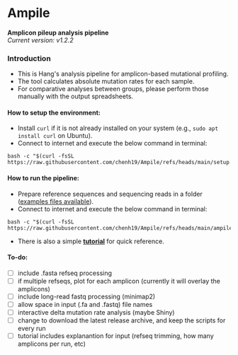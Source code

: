 # Ampile
**Amplicon pileup analysis pipeline**  
*Current version: v1.2.2*  

### Introduction

- This is Hang's analysis pipeline for amplicon-based mutational profiling.
- The tool calculates absolute mutation rates for each sample.
- For comparative analyses between groups, please perform those manually with the output spreadsheets.

#### How to setup the environment:

- Install ```curl``` if it is not already installed on your system (e.g., ```sudo apt install curl``` on Ubuntu).
- Connect to internet and execute the below command in terminal:
```
bash -c "$(curl -fsSL https://raw.githubusercontent.com/chenh19/Ampile/refs/heads/main/setup.sh)"
```

#### How to run the pipeline:

- Prepare reference sequences and sequencing reads in a folder ([examples files available](https://github.com/chenh19/Ampile/tree/main/examples)).
- Connect to internet and execute the below command in terminal:
```
bash -c "$(curl -fsSL https://raw.githubusercontent.com/chenh19/Ampile/refs/heads/main/ampile.sh)"
```
- There is also a simple [**tutorial**](https://chenh19.github.io/Ampile/) for quick reference.

#### To-do:

- [ ] include .fasta refseq processing
- [ ] if multiple refseqs, plot for each amplicon (currently it will overlay the amplicons)
- [ ] include long-read fastq processing (minimap2)
- [ ] allow space in input (.fa and .fastq) file names
- [ ] interactive delta mutation rate analysis (maybe Shiny)
- [ ] change to download the latest release archive, and keep the scripts for every run
- [ ] tutorial includes explanantion for input (refseq trimming, how many amplicons per run, etc)
